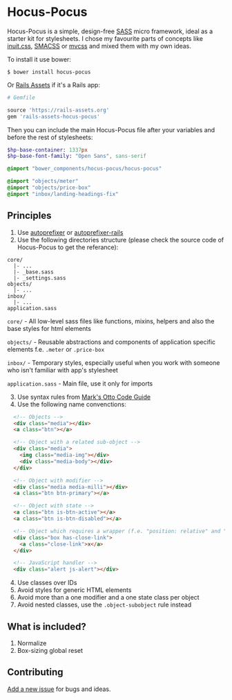 # Hocus-Pocus

Hocus-Pocus is a simple, design-free [SASS][1] micro framework, ideal as a starter kit for stylesheets. I chose my favourite parts of concepts like [inuit.css][2], [SMACSS][3] or [mvcss][4] and mixed them with my own ideas.

To install it use bower:

```shell
$ bower install hocus-pocus
```

Or [Rails Assets][5] if it's a Rails app:

```rb
# Gemfile

source 'https://rails-assets.org'
gem 'rails-assets-hocus-pocus'
```

Then you can include the main Hocus-Pocus file after your variables and before the rest of stylesheets:

```sass
$hp-base-container: 1337px
$hp-base-font-family: "Open Sans", sans-serif

@import "bower_components/hocus-pocus/hocus-pocus"

@import "objects/meter"
@import "objects/price-box"
@import "inbox/landing-headings-fix"
```

## Principles

1. Use [autoprefixer][6] or [autoprefixer-rails][7]
2. Use the following directories structure (please check the source code of Hocus-Pocus to get the referance):

  ```
  core/
    |- ...
    |- _base.sass
    |- _settings.sass
  objects/
    |- ...
  inbox/
    |- ...
  application.sass
  ```

  `core/` - All low-level sass files like functions, mixins, helpers and also the base styles for html elements

  `objects/` - Reusable abstractions and components of application specific elements f.e. `.meter` or `.price-box`

  `inbox/` - Temporary styles, especially useful when you work with someone who isn't familiar with app's stylesheet

  `application.sass` - Main file, use it only for imports

3. Use syntax rules from [Mark's Otto Code Guide][8]
4. Use the following name convenctions:

  ```html
    <!-- Objects -->
    <div class="media"></div>
    <a class="btn"></a>

    <!-- Object with a related sub-object -->
    <div class="media">
      <img class="media-img"></div>
      <div class="media-body"></div>
    </div>

    <!-- Object with modifier -->
    <div class="media media-milli"></div>
    <a class="btn btn-primary"></a>

    <!-- Object with state -->
    <a class="btn is-btn-active"></a>
    <a class="btn is-btn-disabled"></a>

    <!-- Object which requires a wrapper (f.e. "position: relative" and "position: absolute" pair) -->
    <div class="box has-close-link">
      <a class="close-link">x</a>
    </div>

    <!-- JavaScript handler -->
    <div class="alert js-alert"></div>
  ```

4. Use classes over IDs
5. Avoid styles for generic HTML elements
6. Avoid more than a one modifier and a one state class per object
7. Avoid nested classes, use the `.object-subobject` rule instead

## What is included?

1. Normalize
2. Box-sizing global reset

## Contributing

[Add a new issue][322] for bugs and ideas.

[1]: http://sass-lang.com
[2]: https://github.com/inuitcss
[3]: https://smacss.com
[4]: http://mvcss.github.io
[5]: https://rails-assets.org
[6]: https://github.com/postcss/autoprefixer
[7]: https://github.com/ai/autoprefixer-rails
[8]: http://codeguide.co/#css
[322]: https://github.com/bkzl/hocus-pocus/issues
